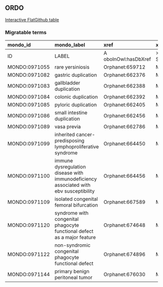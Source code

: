 ## ORDO
[Interactive FlatGithub table](https://flatgithub.com/monarch-initiative/mondo-ingest?filename=src/ontology/slurp/ordo.tsv)

### Migratable terms
| mondo_id      | mondo_label                                                                           | xref                 | xref_source                | original_label                                                                        | definition    | parents                                                 | subset             |
|:--------------|:--------------------------------------------------------------------------------------|:---------------------|:---------------------------|:--------------------------------------------------------------------------------------|:--------------|:--------------------------------------------------------|:-------------------|
| ID            | LABEL                                                                                 | A oboInOwl:hasDbXref | >A oboInOwl:source SPLIT=| |                                                                                       | A IAO:0000115 | SC %                                                    |                    |
| MONDO:0971055 | rare yersiniosis                                                                      | Orphanet:659712      | MONDO:equivalentTo         | Rare yersiniosis                                                                      |               | MONDO:8000033|MONDO:0015575                             | group of disorders |
| MONDO:0971082 | gastric duplication                                                                   | Orphanet:662376      | MONDO:equivalentTo         | Gastric duplication                                                                   |               | MONDO:8000034|MONDO:8000030|MONDO:0015209               | disorder           |
| MONDO:0971083 | gallbladder duplication                                                               | Orphanet:662388      | MONDO:equivalentTo         | Gallbladder duplication                                                               |               | MONDO:0015213|MONDO:0015116|MONDO:8000034|MONDO:8000030 | disorder           |
| MONDO:0971084 | colonic duplication                                                                   | Orphanet:662392      | MONDO:equivalentTo         | Colonic duplication                                                                   |               | MONDO:0015211|MONDO:8000030|MONDO:8000034               | disorder           |
| MONDO:0971085 | pyloric duplication                                                                   | Orphanet:662405      | MONDO:equivalentTo         | Pyloric duplication                                                                   |               | MONDO:8000034|MONDO:8000030|MONDO:0015209               | disorder           |
| MONDO:0971086 | small intestine duplication                                                           | Orphanet:662456      | MONDO:equivalentTo         | Small intestine duplication                                                           |               | MONDO:8000030|MONDO:0015211|MONDO:8000034               | disorder           |
| MONDO:0971089 | vasa previa                                                                           | Orphanet:662786      | MONDO:equivalentTo         | Vasa previa                                                                           |               | MONDO:0015582|MONDO:8000034|MONDO:0000001               | disorder           |
| MONDO:0971099 | inherited cancer-predisposing lymphoproliferative syndrome                            | Orphanet:664450      | MONDO:equivalentTo         | Inherited cancer-predisposing lymphoproliferative syndrome                            |               | MONDO:8000033|MONDO:0015356                             | group of disorders |
| MONDO:0971100 | immune dysregulation disease with immunodeficiency associated with ebv susceptibility | Orphanet:664456      | MONDO:equivalentTo         | Immune dysregulation disease with immunodeficiency associated with EBV susceptibility |               | MONDO:8000033|MONDO:0015710                             | group of disorders |
| MONDO:0971109 | isolated congenital femoral bifurcation                                               | Orphanet:667589      | MONDO:equivalentTo         | Isolated congenital femoral bifurcation                                               |               | MONDO:8000034|MONDO:8000030|MONDO:0017420               | disorder           |
| MONDO:0971120 | syndrome with congenital phagocyte functional defect as a major feature               | Orphanet:674648      | MONDO:equivalentTo         | Syndrome with congenital phagocyte functional defect as a major feature               |               | MONDO:8000033|MONDO:0015978                             | group of disorders |
| MONDO:0971122 | non-syndromic congenital phagocyte functional defect                                  | Orphanet:674896      | MONDO:equivalentTo         | Non-syndromic congenital phagocyte functional defect                                  |               | MONDO:8000033|MONDO:0015978                             | group of disorders |
| MONDO:0971144 | primary benign peritoneal tumor                                                       | Orphanet:676030      | MONDO:equivalentTo         | Primary benign peritoneal tumor                                                       |               | MONDO:8000033|MONDO:0015682                             | group of disorders |